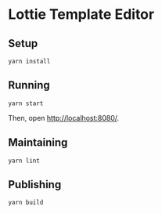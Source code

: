 # Lottie Template Editor

## Setup

```shell
yarn install
```

## Running

```shell
yarn start
```

Then, open [http://localhost:8080/](http://localhost:8080/).

## Maintaining

```shell
yarn lint
```

## Publishing

```shell
yarn build
```
